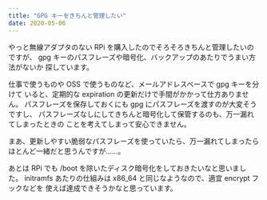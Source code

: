 ```yaml
---
title: "GPG キーをきちんと管理したい"
date: 2020-05-06
---
```


やっと無線アダプタのない RPi を購入したのでそろそろきちんと管理したいのですが、
gpg キーのパスフレーズや暗号化、バックアップのあたりでうまい方法がないか
探しています。

仕事で使うものや OSS で使うものなど、メールアドレスベースで gpg キーを分けて
いると、定期的な expiration の更新だけで手間がかかって仕方ありません。
パスフレーズを保存しておくにも gpg にパスフレーズを渡すのが大変そうですし、
パスフレーズなしにしてきちんと暗号化して保管するのも、万一漏れてしまったときの
ことを考えてしまって安心できません。

まあ、更新しやすい脆弱なパスフレーズを使っていたら、万一漏れてしまったら
ほとんど一緒だと思うんですが……。

あとは RPi でも /boot を除いたディスク暗号化をしておきたいなと思いました。
initramfs あたりの仕組みは x86_64 と同じなようなので、適宜 encrypt フックなどを
使えば達成できそうかなと思っています。


